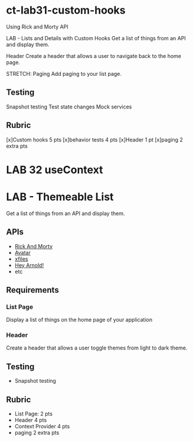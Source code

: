 # ct-lab31-custom-hooks

Using Rick and Morty API

LAB - Lists and Details with Custom Hooks
Get a list of things from an API and display them.

Header
Create a header that allows a user to navigate back to the home page.

STRETCH: Paging
Add paging to your list page.

## Testing
Snapshot testing
Test state changes
Mock services

## Rubric
[x]Custom hooks 5 pts
[x]behavior tests 4 pts
[x]Header 1 pt 
[x]paging 2 extra pts


# LAB 32 useContext

# LAB - Themeable List

Get a list of things from an API and display them.

## APIs

* [Rick And Morty](https://rickandmortyapi.com/documentation)
* [Avatar](https://last-airbender-api.herokuapp.com/)
* [xfiles](https://xfiles-api.herokuapp.com/)
* [Hey Arnold!](https://hey-arnold-api-documentation.netlify.com/)
* etc

## Requirements

### List Page

Display a list of things on the home page of your application

### Header

Create a header that allows a user toggle themes from light to dark theme.

## Testing

* Snapshot testing

## Rubric

* List Page: 2 pts
* Header 4 pts
* Context Provider 4 pts
* paging 2 extra pts
